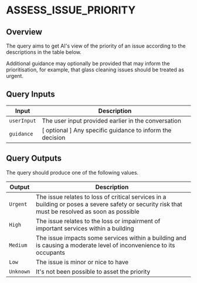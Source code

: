 # ASSESS_ISSUE_PRIORITY

## Overview

The query aims to get AI's view of the priority of an issue according to the descriptions in the table below.

Additional guidance may optionally be provided that may inform the prioritisation, for example, that glass cleaning issues should be treated as urgent.

## Query Inputs

| **Input**   | **Description**                                     |
| ----------- | --------------------------------------------------- |
| `userInput` | The user input provided earlier in the conversation |
| `guidance` | [ optional ] Any specific guidance to inform the decision |



## Query Outputs

The query should produce one of the following values.

| Output     | **Description**                                     |
| ---------- | --------------------------------------------------- |
| `Urgent`   | The issue relates to loss of critical services in a building or poses a severe safety or security risk that must be resolved as soon as possible               |
| `High` | The issue relates to the loss or impairment of important services within a building           |
| `Medium` | The issue impacts some services within a building and is causing a moderate level of inconvenience to its occupants                   |
| `Low` | The issue is minor or nice to have |
| `Unknown` | It's not been possible to asset the priority |



